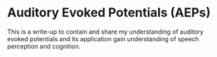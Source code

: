 # Auditory Evoked Potentials (AEPs)
This is a write-up to contain and share my understanding of auditory evoked potentials and its application gain understanding of speech perception and cognition.
